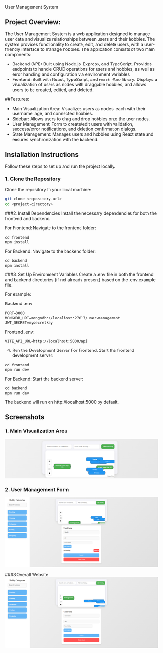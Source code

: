 User Management System

## Project Overview:
The User Management System is a web application designed to manage user data and visualize relationships between users and their hobbies. The system provides functionality to create, edit, and delete users, with a user-friendly interface to manage hobbies. The application consists of two main components:

- Backend (API): Built using Node.js, Express, and TypeScript. Provides endpoints to handle CRUD operations for users and hobbies, as well as error handling and configuration via environment variables.
- Frontend: Built with React, TypeScript, and `react-flow` library. Displays a visualization of users as nodes with draggable hobbies, and allows users to be created, edited, and deleted.

##Features:
- Main Visualization Area: Visualizes users as nodes, each with their username, age, and connected hobbies.
- Sidebar: Allows users to drag and drop hobbies onto the user nodes.
- User Management: Form to create/edit users with validation, success/error notifications, and deletion confirmation dialogs.
- State Management: Manages users and hobbies using React state and ensures synchronization with the backend.

## Installation Instructions
Follow these steps to set up and run the project locally.

### 1. Clone the Repository

Clone the repository to your local machine:

```bash
git clone <repository-url>
cd <project-directory>
```

###2. Install Dependencies
Install the necessary dependencies for both the frontend and backend.

For Frontend:
Navigate to the frontend folder:
```
cd frontend
npm install
```

For Backend:
Navigate to the backend folder:
```
cd backend
npm install
```
###3. Set Up Environment Variables
Create a .env file in both the frontend and backend directories (if not already present) based on the .env.example file.

For example:

Backend .env:
```
PORT=3000
MONGODB_URI=mongodb://localhost:27017/user-management
JWT_SECRET=mysecretkey
```
Frontend .env:
```
VITE_API_URL=http://localhost:5000/api
```
4. Run the Development Server
For Frontend:
Start the frontend development server:
```
cd frontend
npm run dev
```

For Backend:
Start the backend server:
```
cd backend
npm run dev
```
The backend will run on http://localhost:5000 by default.

## Screenshots
### 1. Main Visualization Area
![Main Visualization](images/screenshot1.png)

### 2. User Management Form
![User Management Form](images/screenshot4.png)

###3.Overall Website
![Website](images/screenshot3.png)
